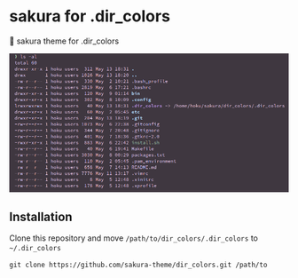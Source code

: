 # sakura for .dir_colors

🌸 sakura theme for .dir_colors

![screenshot](https://github.com/sakura-theme/dir_colors/blob/main/screenshot.png)

## Installation

Clone this repository and move `/path/to/dir_colors/.dir_colors` to `~/.dir_colors`

```
git clone https://github.com/sakura-theme/dir_colors.git /path/to
```
